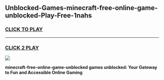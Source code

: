 
## Unblocked-Games-minecraft-free-online-game-unblocked-Play-Free-1nahs
<h3>
<a href="https://premium76.site?title=minecraft-free-online-game-unblocked&ref=21A">CLICK TO PLAY</a></h3>
<hr>

<h3>
<a href="https://premium76.site?title=minecraft-free-online-game-unblocked&ref=21A">CLICK 2 PLAY</a>
  
</h3>

<a href="https://premium76.site?title=minecraft-free-online-game-unblocked&ref=21A"><img src="https://clearcache.store/games.png"></a>


**minecraft-free-online-game-unblocked games unblocked: Your Gateway to Fun and Accessible Online Gaming**
